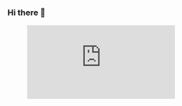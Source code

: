 ### Hi there 👋

<!--
**burhoniddinoff/burhoniddinoff** is a ✨ _special_ ✨ repository because its `README.md` (this file) appears on your GitHub profile.

Here are some ideas to get you started:

- 🔭 I’m currently working on ...
- 🌱 I’m currently learning ...
- 👯 I’m looking to collaborate on ...
- 🤔 I’m looking for help with ...
- 💬 Ask me about ...
- 📫 How to reach me: ...
- 😄 Pronouns: ...
- ⚡ Fun fact: ...
-->

<figure><embed src="https://wakatime.com/share/@brxnw/5bd21d7f-ed9c-4832-b515-f4a61317b198.svg"></embed></figure>

